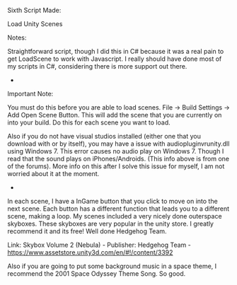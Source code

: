 Sixth Script Made:

Load Unity Scenes

Notes:
	
Straightforward script, though I did this in C# because it was a real pain to get LoadScene to work with Javascript. I really should have done most of my scripts in C#, considering there is more support out there.
	
-

Important Note: 

You must do this before you are able to load scenes. File -> Build Settings -> Add Open Scene Button. This will add the scene that you are currently on into your build. Do this for each scene you want to load.
			
Also if you do not have visual studios installed (either one that you download with or by itself), you may have a issue with audiopluginvrunity.dll using Windows 7. This error causes no audio play on Windows 7. Though I read that the sound plays on iPhones/Androids. (This info above is from one of the forums). More info on this after I solve this issue for myself, I am not worried about it at the moment. 

-
		
In each scene, I have a InGame button that you click to move on into the next scene. Each button has a different function that leads you to a different scene, making a loop. My scenes included a very nicely done outerspace skyboxes. These skyboxes are very popular in the unity store. I greatly recommend it and its free! Well done Hedgehog Team.

Link: Skybox Volume 2 (Nebula) - Publisher: Hedgehog Team - https://www.assetstore.unity3d.com/en/#!/content/3392
		
Also if you are going to put some background music in a space theme, I recommend the 2001 Space Odyssey Theme Song. So good.
